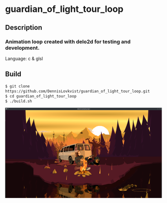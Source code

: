 # guardian_of_light_tour_loop

## Description
### Animation loop created with delo2d for testing and development.

Language: c & glsl

## Build
```
$ git clone https://github.com/DennisLovkvist/guardian_of_light_tour_loop.git
$ cd guardian_of_light_tour_loop
$ ./build.sh
```
![Alt text](screenshot_project_example.png?raw=true "screenshot_project_example")
